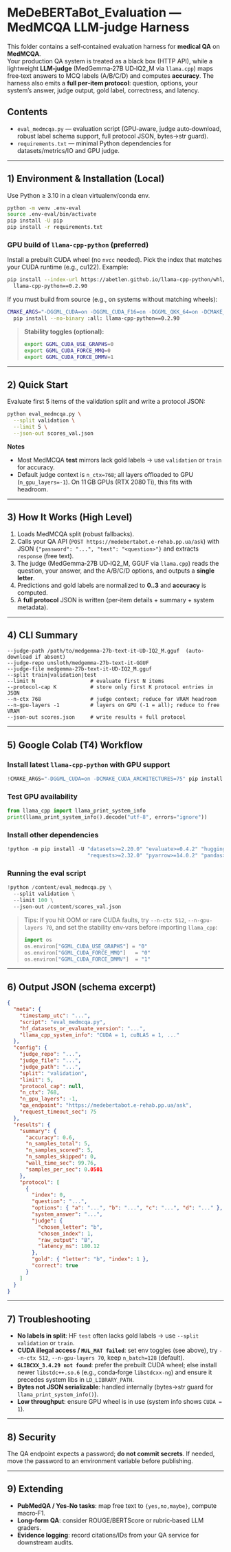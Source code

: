 # MeDeBERTaBot_Evaluation — MedMCQA LLM‑judge Harness

This folder contains a self‑contained evaluation harness for **medical QA** on **MedMCQA**.  
Your production QA system is treated as a black box (HTTP API), while a lightweight **LLM‑judge** (MedGemma‑27B UD‑IQ2_M via `llama.cpp`) maps free‑text answers to MCQ labels (A/B/C/D) and computes **accuracy**. The harness also emits a **full per‑item protocol**: question, options, your system’s answer, judge output, gold label, correctness, and latency.

## Contents
- `eval_medmcqa.py` — evaluation script (GPU‑aware, judge auto‑download, robust label schema support, full protocol JSON, bytes→str guard).
- `requirements.txt` — minimal Python dependencies for datasets/metrics/IO and GPU judge.

---

## 1) Environment & Installation (Local)

Use Python ≥ 3.10 in a clean virtualenv/conda env.

```bash
python -m venv .env-eval
source .env-eval/bin/activate
pip install -U pip
pip install -r requirements.txt
```

### GPU build of `llama-cpp-python` (preferred)
Install a prebuilt CUDA wheel (no `nvcc` needed). Pick the index that matches your CUDA runtime (e.g., cu122). Example:
```bash
pip install --index-url https://abetlen.github.io/llama-cpp-python/whl/cu122 \
  llama-cpp-python==0.2.90
```
If you must build from source (e.g., on systems without matching wheels):
```bash
CMAKE_ARGS="-DGGML_CUDA=on -DGGML_CUDA_F16=on -DGGML_QKK_64=on -DCMAKE_CUDA_ARCHITECTURES=75" \
  pip install --no-binary :all: llama-cpp-python==0.2.90
```

> **Stability toggles (optional):**
> ```bash
> export GGML_CUDA_USE_GRAPHS=0
> export GGML_CUDA_FORCE_MMQ=0
> export GGML_CUDA_FORCE_DMMV=1
> ```

---

## 2) Quick Start

Evaluate first 5 items of the validation split and write a protocol JSON:
```bash
python eval_medmcqa.py \
  --split validation \
  --limit 5 \
  --json-out scores_val.json
```

**Notes**
- Most MedMCQA **test** mirrors lack gold labels → use `validation` or `train` for accuracy.
- Default judge context is `n_ctx=768`; all layers offloaded to GPU (`n_gpu_layers=-1`). On 11 GB GPUs (RTX 2080 Ti), this fits with headroom.

---

## 3) How It Works (High Level)

1) Loads MedMCQA split (robust fallbacks).  
2) Calls your QA API (`POST https://medebertabot.e-rehab.pp.ua/ask`) with JSON `{"password": "...", "text": "<question>"}` and extracts `response` (free text).  
3) The judge (MedGemma‑27B UD‑IQ2_M, GGUF via `llama.cpp`) reads the question, your answer, and the A/B/C/D options, and outputs a **single letter**.  
4) Predictions and gold labels are normalized to **0..3** and **accuracy** is computed.  
5) A **full protocol** JSON is written (per‑item details + summary + system metadata).

---

## 4) CLI Summary

```text
--judge-path /path/to/medgemma-27b-text-it-UD-IQ2_M.gguf  (auto-download if absent)
--judge-repo unsloth/medgemma-27b-text-it-GGUF
--judge-file medgemma-27b-text-it-UD-IQ2_M.gguf
--split train|validation|test
--limit N                  # evaluate first N items
--protocol-cap K           # store only first K protocol entries in JSON
--n-ctx 768                # judge context; reduce for VRAM headroom
--n-gpu-layers -1          # layers on GPU (-1 = all); reduce to free VRAM
--json-out scores.json     # write results + full protocol
```

---

## 5) Google Colab (T4) Workflow

### Install latest `llama-cpp-python` with GPU support
```python
!CMAKE_ARGS="-DGGML_CUDA=on -DCMAKE_CUDA_ARCHITECTURES=75" pip install --no-cache-dir llama-cpp-python --extra-index-url https://abetlen.github.io/llama-cpp-python/whl/cu122
```

### Test GPU availability
```python
from llama_cpp import llama_print_system_info
print(llama_print_system_info().decode("utf-8", errors="ignore"))
```

### Install other dependencies
```python
!python -m pip install -U "datasets>=2.20.0" "evaluate>=0.4.2" "huggingface_hub>=0.23.0" \
                          "requests>=2.32.0" "pyarrow>=14.0.2" "pandas>=2.2.2" "scikit-learn>=1.4.0"
```

### Running the eval script
```python
!python /content/eval_medmcqa.py \
  --split validation \
  --limit 100 \
  --json-out /content/scores_val.json
```

> Tips: If you hit OOM or rare CUDA faults, try `--n-ctx 512`, `--n-gpu-layers 70`, and set the stability env‑vars before importing `llama_cpp`:
> ```python
> import os
> os.environ["GGML_CUDA_USE_GRAPHS"] = "0"
> os.environ["GGML_CUDA_FORCE_MMQ"]   = "0"
> os.environ["GGML_CUDA_FORCE_DMMV"]  = "1"
> ```

---

## 6) Output JSON (schema excerpt)

```json
{
  "meta": {
    "timestamp_utc": "...",
    "script": "eval_medmcqa.py",
    "hf_datasets_or_evaluate_version": "...",
    "llama_cpp_system_info": "CUDA = 1, cuBLAS = 1, ..."
  },
  "config": {
    "judge_repo": "...",
    "judge_file": "...",
    "judge_path": "...",
    "split": "validation",
    "limit": 5,
    "protocol_cap": null,
    "n_ctx": 768,
    "n_gpu_layers": -1,
    "qa_endpoint": "https://medebertabot.e-rehab.pp.ua/ask",
    "request_timeout_sec": 75
  },
  "results": {
    "summary": {
      "accuracy": 0.6,
      "n_samples_total": 5,
      "n_samples_scored": 5,
      "n_samples_skipped": 0,
      "wall_time_sec": 99.76,
      "samples_per_sec": 0.0501
    },
    "protocol": [
      {
        "index": 0,
        "question": "...",
        "options": { "a": "...", "b": "...", "c": "...", "d": "..." },
        "system_answer": "...",
        "judge": {
          "chosen_letter": "b",
          "chosen_index": 1,
          "raw_output": "B",
          "latency_ms": 180.12
        },
        "gold": { "letter": "b", "index": 1 },
        "correct": true
      }
    ]
  }
}
```

---

## 7) Troubleshooting

- **No labels in split**: HF `test` often lacks gold labels → use `--split validation` or `train`.
- **CUDA illegal access / `MUL_MAT failed`**: set env toggles (see above), try `--n-ctx 512`, `--n-gpu-layers 70`, keep `n_batch=128` (default).
- **`GLIBCXX_3.4.29 not found`**: prefer the prebuilt CUDA wheel; else install newer `libstdc++.so.6` (e.g., conda‑forge `libstdcxx-ng`) and ensure it precedes system libs in `LD_LIBRARY_PATH`.
- **Bytes not JSON serializable**: handled internally (bytes→str guard for `llama_print_system_info()`).
- **Low throughput**: ensure GPU wheel is in use (system info shows `CUDA = 1`).

---

## 8) Security

The QA endpoint expects a password; **do not commit secrets**. If needed, move the password to an environment variable before publishing.

---

## 9) Extending

- **PubMedQA / Yes‑No tasks**: map free text to `{yes,no,maybe}`, compute macro‑F1.
- **Long‑form QA**: consider ROUGE/BERTScore or rubric‑based LLM graders.
- **Evidence logging**: record citations/IDs from your QA service for downstream audits.
